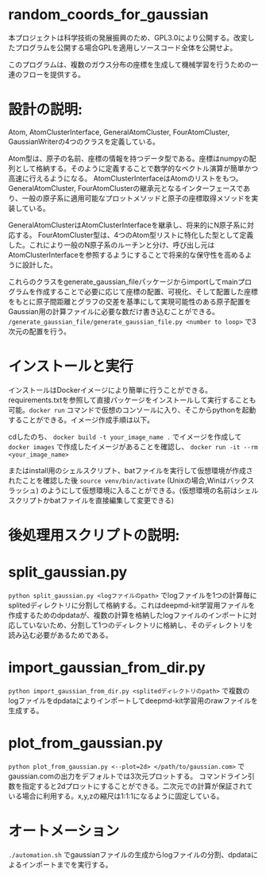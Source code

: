 # random_coords_for_gaussian
本プロジェクトは科学技術の発展振興のため、GPL3.0により公開する。改変したプログラムを公開する場合GPLを適用しソースコード全体を公開せよ。

このプログラムは、複数のガウス分布の座標を生成して機械学習を行うための一連のフローを提供する。

# 設計の説明:
Atom, AtomClusterInterface, GeneralAtomCluster, FourAtomCluster, GaussianWriterの4つのクラスを定義している。

Atom型は、原子の名前、座標の情報を持つデータ型である。座標はnumpyの配列として格納する。そのように定義することで数学的なベクトル演算が簡単かつ高速に行えるようになる。
AtomClusterInterfaceはAtomのリストをもつ。GeneralAtomCluster, FourAtomClusterの継承元となるインターフェースであり、一般の原子系に適用可能なプロットメソッドと原子の座標取得メソッドを実装している。

GeneralAtomClusterはAtomClusterInterfaceを継承し、将来的にN原子系に対応する。
FourAtomCluster型は、4つのAtom型リストに特化した型として定義した。これにより一般のN原子系のルーチンと分け、呼び出し元はAtomClusterInterfaceを参照するようにすることで将来的な保守性を高めるように設計した。

これらのクラスをgenerate_gaussian_fileパッケージからimportしてmainプログラムを作成することで必要に応じて座標の配置、可視化、そして配置した座標をもとに原子間距離とグラフの交差を基準にして実現可能性のある原子配置をGaussian用の計算ファイルに必要な数だけ書き込むことができる。
`/generate_gaussian_file/generate_gaussian_file.py <number to loop>`
で3次元の配置を行う。

# インストールと実行
インストールはDockerイメージにより簡単に行うことができる。requirements.txtを参照して直接パッケージをインストールして実行することも可能。`docker run`
コマンドで仮想のコンソールに入り、そこからpythonを起動することができる。イメージ作成手順は以下。

cdしたのち、
`docker build -t your_image_name .`
でイメージを作成して
`docker images`
で作成したイメージがあることを確認し、
`docker run -it --rm <your_image_name>`

またはinstall用のシェルスクリプト、batファイルを実行して仮想環境が作成されたことを確認した後
`source venv/bin/activate` (Unixの場合,Winはバックスラッシュ)
のようにして仮想環境に入ることができる。(仮想環境の名前はシェルスクリプトかbatファイルを直接編集して変更できる)
# 後処理用スクリプトの説明:

# split_gaussian.py

`python split_gaussian.py <logファイルのpath>`
でlogファイルを1つの計算毎にsplitedディレクトリに分割して格納する。これはdeepmd-kit学習用ファイルを作成するためのdpdataが、複数の計算を格納したlogファイルのインポートに対応していないため、分割して1つのディレクトリに格納し、そのディレクトリを読み込む必要があるためである。

# import_gaussian_from_dir.py

`python import_gaussian_from_dir.py <splitedディレクトリのpath>`
で複数のlogファイルをdpdataによりインポートしてdeepmd-kit学習用のrawファイルを生成する。

# plot_from_gaussian.py

`python plot_from_gaussian.py <--plot=2d> </path/to/gaussian.com>`
でgaussian.comの出力をデフォルトでは3次元プロットする。
コマンドライン引数を指定すると2dプロットにすることができる。二次元での計算が保証されている場合に利用する。x,y,zの縮尺は1:1:1になるように固定している。

# オートメーション
`./automation.sh` <number of generate to write>
でgaussianファイルの生成からlogファイルの分割、dpdataによるインポートまでを実行する。



